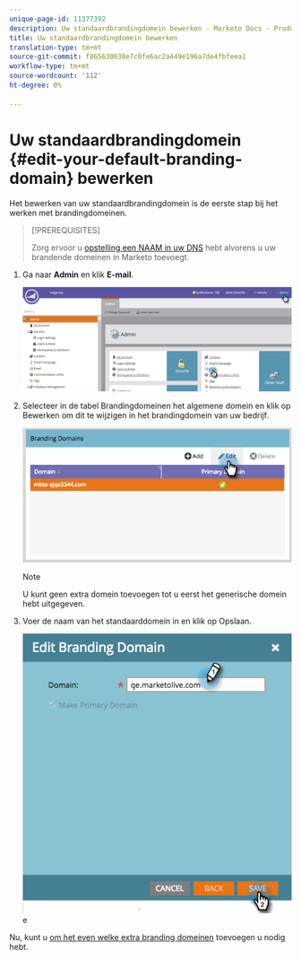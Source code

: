 ```yaml
---
unique-page-id: 11377392
description: Uw standaardbrandingdomein bewerken - Marketo Docs - Productdocumentatie
title: Uw standaardbrandingdomein bewerken
translation-type: tm+mt
source-git-commit: f865630638e7c0fe6ac2a449e196a7de4fbfeea1
workflow-type: tm+mt
source-wordcount: '112'
ht-degree: 0%

---
```



# Uw standaardbrandingdomein {#edit-your-default-branding-domain} bewerken

Het bewerken van uw standaardbrandingdomein is de eerste stap bij het werken met brandingdomeinen.

>[!PREREQUISITES]
>
>Zorg ervoor u [opstelling een NAAM in uw DNS](/help/marketo/getting-started/setup-steps/configure-protocols-for-marketo.md) hebt alvorens u uw brandende domeinen in Marketo toevoegt.

1. Ga naar **Admin** en klik **E-mail**.

   ![](assets/image2016-6-29-16-3a42-3a20.png)

1. Selecteer in de tabel Brandingdomeinen het algemene domein en klik op Bewerken om dit te wijzigen in het brandingdomein van uw bedrijf.

   ![](assets/edit-branding-domain.png)

   >[!NOTE]
   >
   >U kunt geen extra domein toevoegen tot u eerst het generische domein hebt uitgegeven.

1. Voer de naam van het standaarddomein in en klik op Opslaan.

   ![](assets/edit-branding-domain-hands.png)e

Nu, kunt u [om het even welke extra branding domeinen](/help/marketo/product-docs/administration/email-setup/add-multiple-branding-domains/add-an-additional-branding-domain.md) toevoegen u nodig hebt.
